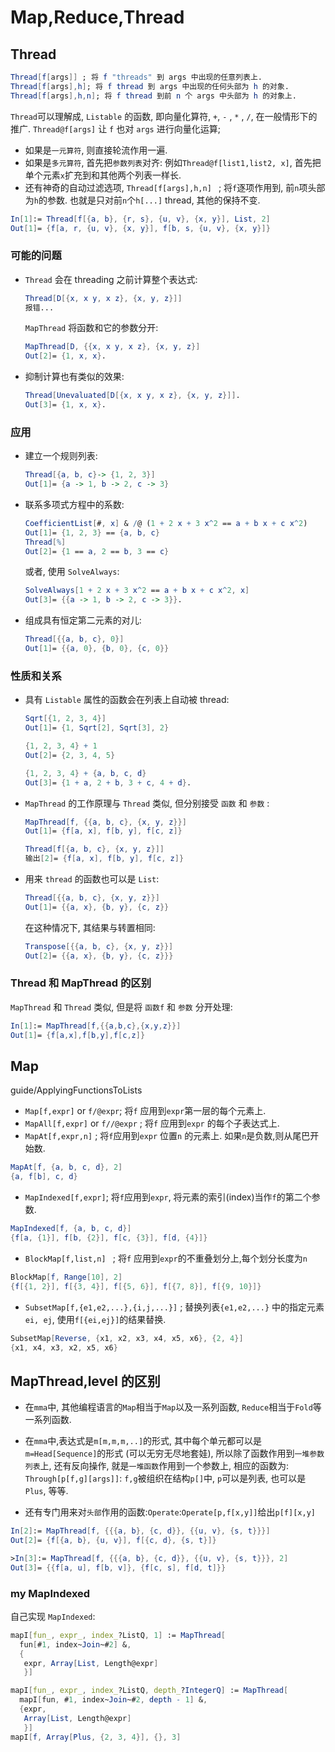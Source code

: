 # Map,Reduce,Thread

## Thread

```mathematica
Thread[f[args]] ; 将 f "threads" 到 args 中出现的任意列表上.
Thread[f[args],h]; 将 f thread 到 args 中出现的任何头部为 h 的对象.
Thread[f[args],h,n]; 将 f thread 到前 n 个 args 中头部为 h 的对象上.
```

`Thread`可以理解成, `Listable` 的函数, 即向量化算符, `+`, `-` , `*` , `/`, 在一般情形下的推广.
`Thread@f[args]` 让 `f` 也对 `args` 进行向量化运算;

+ 如果是`一元算符`, 则直接轮流作用一遍.
+ 如果是`多元算符`, 首先把`参数列表`对齐:
例如`Thread@f[list1,list2, x]`,  首先把单个元素`x`扩充到和其他两个列表一样长.
+ 还有神奇的自动过滤选项, `Thread[f[args],h,n] ` ;
将`f`逐项作用到, 前`n`项头部为`h`的参数. 也就是只对前`n`个`h[...]` thread, 其他的保持不变.

```mathematica
In[1]:= Thread[f[{a, b}, {r, s}, {u, v}, {x, y}], List, 2]
Out[1]= {f[a, r, {u, v}, {x, y}], f[b, s, {u, v}, {x, y}]}
```

### 可能的问题

+ `Thread` 会在 threading 之前计算整个表达式:

    ```mathematica
    Thread[D[{x, x y, x z}, {x, y, z}]]
    报错...
    ```

    `MapThread` 将函数和它的参数分开:

    ```mathematica
    MapThread[D, {{x, x y, x z}, {x, y, z}]
    Out[2]= {1, x, x}.
    ```

+ 抑制计算也有类似的效果:

    ```mathematica
    Thread[Unevaluated[D[{x, x y, x z}, {x, y, z}]].
    Out[3]= {1, x, x}.
    ```

### 应用

+ 建立一个规则列表:

    ```mathematica
    Thread[{a, b, c}-> {1, 2, 3}]
    Out[1]= {a -> 1, b -> 2, c -> 3}
    ```

+ 联系多项式方程中的系数:

    ```mathematica
    CoefficientList[#, x] & /@ (1 + 2 x + 3 x^2 == a + b x + c x^2)
    Out[1]= {1, 2, 3} == {a, b, c}
    Thread[%]
    Out[2]= {1 == a, 2 == b, 3 == c}
    ```

    或者, 使用 `SolveAlways`:

    ```mathematica
    SolveAlways[1 + 2 x + 3 x^2 == a + b x + c x^2, x]
    Out[3]= {{a -> 1, b -> 2, c -> 3}}.
    ```

+ 组成具有恒定第二元素的对儿:

    ```mathematica
    Thread[{{a, b, c}, 0}]
    Out[1]= {{a, 0}, {b, 0}, {c, 0}}
    ```

### 性质和关系

+ 具有 `Listable` 属性的函数会在列表上自动被 thread:

    ```mathematica
    Sqrt[{1, 2, 3, 4}]
    Out[1]= {1, Sqrt[2], Sqrt[3], 2}

    {1, 2, 3, 4} + 1
    Out[2]= {2, 3, 4, 5}

    {1, 2, 3, 4} + {a, b, c, d}
    Out[3]= {1 + a, 2 + b, 3 + c, 4 + d}.
    ```

+ `MapThread` 的工作原理与 `Thread` 类似, 但分别接受 `函数` 和 `参数` :

    ```mathematica
    MapThread[f, {{a, b, c}, {x, y, z}}]
    Out[1]= {f[a, x], f[b, y], f[c, z]}

    Thread[f[{a, b, c}, {x, y, z}]]
    输出[2]= {f[a, x], f[b, y], f[c, z]}
    ```

+ 用来 `thread` 的函数也可以是 `List`:

    ```mathematica
    Thread[{{a, b, c}, {x, y, z}}]
    Out[1]= {{a, x}, {b, y}, {c, z}}
    ```

    在这种情况下, 其结果与转置相同:

    ```mathematica
    Transpose[{{a, b, c}, {x, y, z}}]
    Out[2]= {{a, x}, {b, y}, {c, z}}}
    ```

### Thread 和 MapThread 的区别

`MapThread` 和 `Thread` 类似, 但是将 `函数f` 和 `参数` 分开处理:

```mathematica
In[1]:= MapThread[f,{{a,b,c},{x,y,z}}]
Out[1]= {f[a,x],f[b,y],f[c,z]}
```

## Map

guide/ApplyingFunctionsToLists

+ `Map[f,expr]` or `f/@expr`;  将`f` 应用到`expr`第一层的每个元素上.
+ `MapAll[f,expr]` or `f//@expr` ; 将`f` 应用到`expr` 的每个子表达式上.
+ `MapAt[f,expr,n]` ; 将`f`应用到`expr` 位置`n` 的元素上. 如果`n`是负数,则从尾巴开始数.

```mathematica
MapAt[f, {a, b, c, d}, 2]
{a, f[b], c, d}
```

+ `MapIndexed[f,expr]`; 将`f`应用到`expr`, 将元素的索引(index)当作`f`的第二个参数.

```mathematica
MapIndexed[f, {a, b, c, d}]
{f[a, {1}], f[b, {2}], f[c, {3}], f[d, {4}]}
```

+ `BlockMap[f,list,n] ` ; 将`f` 应用到`expr`的不重叠划分上,每个划分长度为`n`

```mathematica
BlockMap[f, Range[10], 2]
{f[{1, 2}], f[{3, 4}], f[{5, 6}], f[{7, 8}], f[{9, 10}]}
```

+ `SubsetMap[f,{e1,e2,...},{i,j,...}]` ;  替换列表`{e1,e2,...}` 中的指定元素 `ei, ej`, 使用`f[{ei,ej}]`的结果替换.

```mathematica
SubsetMap[Reverse, {x1, x2, x3, x4, x5, x6}, {2, 4}]
{x1, x4, x3, x2, x5, x6}
```

## MapThread,level 的区别

+ 在`mma`中, 其他编程语言的`Map`相当于`Map`以及一系列函数, `Reduce`相当于`Fold`等一系列函数.

+ 在`mma`中,表达式是`m[m,m,m,..]`的形式, 其中每个单元都可以是`m=Head[Sequence]`的形式 (可以无穷无尽地套娃),
所以除了函数作用到`一堆参数列表`上, 还有反向操作, 就是`一堆函数`作用到一个参数上, 相应的函数为:
`Through[p[f,g][args]]`: `f,g`被组织在结构`p[]`中, `p`可以是列表, 也可以是`Plus`, 等等.

+ 还有专门用来对`头部`作用的函数:`Operate`:`Operate[p,f[x,y]]`给出`p[f][x,y]`

```mathematica
In[2]:= MapThread[f, {{{a, b}, {c, d}}, {{u, v}, {s, t}}}]
Out[2]= {f[{a, b}, {u, v}], f[{c, d}, {s, t}]}
```

```mathematica
>In[3]:= MapThread[f, {{{a, b}, {c, d}}, {{u, v}, {s, t}}}, 2]
Out[3]= {{f[a, u], f[b, v]}, {f[c, s], f[d, t]}}
```

### my MapIndexed 

自己实现 `MapIndexed`:

```mathematica
mapI[fun_, expr_, index_?ListQ, 1] := MapThread[
  fun[#1, index~Join~#2] &,
  {
   expr, Array[List, Length@expr]
   }]

mapI[fun_, expr_, index_?ListQ, depth_?IntegerQ] := MapThread[
  mapI[fun, #1, index~Join~#2, depth - 1] &,
  {expr,
   Array[List, Length@expr]
   }]
mapI[f, Array[Plus, {2, 3, 4}], {}, 3]
```
